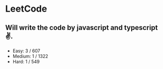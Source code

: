 # LeetCode

## Will write the code by javascript and typescript✌.

- Easy: 3 / 607
- Medium: 1 / 1322
- Hard: 1 / 549
